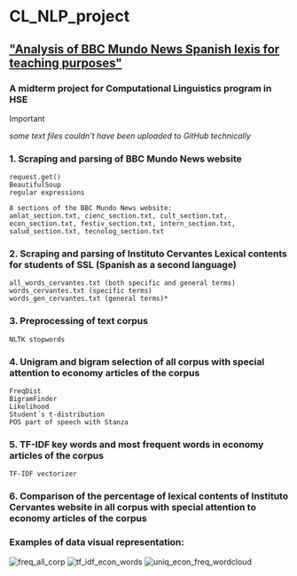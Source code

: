 # CL_NLP_project 
## ["Analysis of BBC Mundo News Spanish lexis for teaching purposes"](https://view.genially.com/67b8d17fc1dc50bb869a581b/presentation-clnlpproject)
### A midterm project for Computational Linguistics program in HSE 



>[!IMPORTANT] 
>*some text files couldn't have been uploaded to GitHub technically*

### 1. Scraping and parsing of BBC Mundo News website
   ```
   request.get()
   BeautifulSoup
   regular expressions
   ```
```
8 sections of the BBC Mundo News website:
amlat_section.txt, cienc_section.txt, cult_section.txt, econ_section.txt, festiv_section.txt, intern_section.txt, salud_section.txt, tecnolog_section.txt
```

### 2. Scraping and parsing of Instituto Cervantes Lexical contents for students of SSL (Spanish as a second language) 
```
all_words_cervantes.txt (both specific and general terms)
words_cervantes.txt (specific terms)
words_gen_cervantes.txt (general terms)*
```

### 3. Preprocessing of text corpus
```
NLTK stopwords
```

### 4. Unigram and bigram selection of all corpus with special attention to economy articles of the corpus 
```
FreqDist
BigramFinder
Likelihood
Student´s t-distribution
POS part of speech with Stanza
```

### 5. TF-IDF key words and most frequent words in economy articles of the corpus
```
TF-IDF vectorizer
```

### 6. Comparison of the percentage of lexical contents of Instituto Cervantes website in all corpus with special attention to economy articles of the corpus

### Examples of data visual representation:
 ![freq_all_corp](https://github.com/user-attachments/assets/23e72eb7-1691-4869-9e2b-c26b2c11fe94)
  ![tf_idf_econ_words](https://github.com/user-attachments/assets/6a230a03-d72e-4dc7-bfa9-0cce46d779a8)
   ![uniq_econ_freq_wordcloud](https://github.com/user-attachments/assets/0bab7951-f764-4cfe-8f2d-399cd0a91c71)
